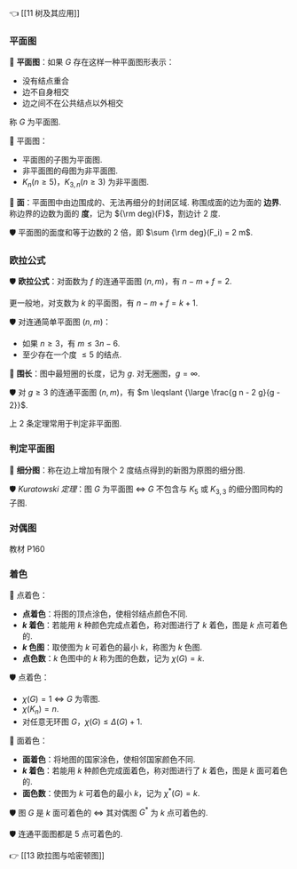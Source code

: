 👈 [[11 树及其应用]]

### 平面图

💎 **平面图**：如果 $G$ 存在这样一种平面图形表示：

- 没有结点重合
- 边不自身相交
- 边之间不在公共结点以外相交

称 $G$ 为平面图.

🔔 平面图：

- 平面图的子图为平面图.
- 非平面图的母图为非平面图.
- $K_n(n \geqslant 5)$，$K_{3, n}(n \geqslant 3)$ 为非平面图.

💎 **面**：平面图中由边围成的、无法再细分的封闭区域. 称围成面的边为面的 **边界**. 称边界的边数为面的 **度**，记为 ${\rm deg}(F)$，割边计 $2$ 度.

🛡️ 平面图的面度和等于边数的 $2$ 倍，即 $\sum {\rm deg}(F_i) = 2 m$.

### 欧拉公式

🛡️ **欧拉公式**：对面数为 $f$ 的连通平面图 $(n, m)$，有 $n - m + f = 2$.

更一般地，对支数为 $k$ 的平面图，有 $n - m + f = k + 1$.

🛡️ 对连通简单平面图 $(n, m)$：

- 如果 $n \geqslant 3$，有 $m \leqslant 3 n - 6$.
- 至少存在一个度 $\leqslant 5$ 的结点.

💎 **围长**：图中最短圈的长度，记为 $g$. 对无圈图，$g = \infty$.

🛡️ 对 $g \geqslant 3$ 的连通平面图 $(n, m)$，有 $m \leqslant {\large \frac{g n - 2 g}{g - 2}}$.

上 2 条定理常用于判定非平面图.

### 判定平面图

💎 **细分图**：称在边上增加有限个 $2$ 度结点得到的新图为原图的细分图.

🛡️ *Kuratowski 定理*：图 $G$ 为平面图 $\iff$ $G$ 不包含与 $K_5$ 或 $K_{3, 3}$ 的细分图同构的子图.

### 对偶图

教材 P160

### 着色

💎 点着色：

- **点着色**：将图的顶点涂色，使相邻结点颜色不同.
- **$k$ 着色**：若能用 $k$ 种颜色完成点着色，称对图进行了 $k$ 着色，图是 $k$ 点可着色的.
- **$k$ 色图**：取使图为 $k$ 可着色的最小 $k$，称图为 $k$ 色图.
- **点色数**：$k$ 色图中的 $k$ 称为图的色数，记为 $\chi(G) = k$.

🛡️ 点着色：

- $\chi(G) = 1$ $\iff$ $G$ 为零图.
- $\chi(K_n) = n$.
- 对任意无环图 $G$，$\chi(G) \leqslant \Delta(G) + 1$.

💎 面着色：

- **面着色**：将地图的国家涂色，使相邻国家颜色不同.
- **$k$ 着色**：若能用 $k$ 种颜色完成面着色，称对图进行了 $k$ 着色，图是 $k$ 面可着色的.
- **面色数**：使图为 $k$ 可着色的最小 $k$，记为 $\chi^*(G) = k$.

🛡️ 图 $G$ 是 $k$ 面可着色的 $\iff$ 其对偶图 $G^*$ 为 $k$ 点可着色的.

🛡️ 连通平面图都是 $5$ 点可着色的.

👉 [[13 欧拉图与哈密顿图]]